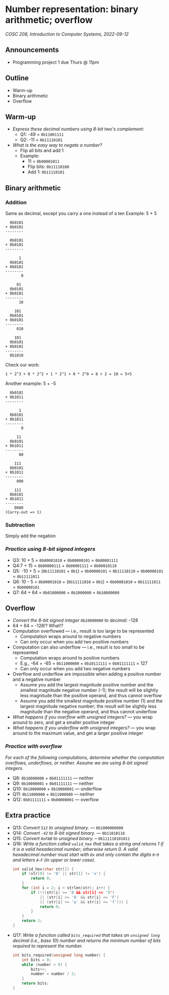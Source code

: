 # Number representation: binary arithmetic; overflow
_COSC 208, Introduction to Computer Systems, 2022-09-12_

## Announcements
* Programming project 1 due Thurs @ 11pm

## Outline
* Warm-up
* Binary arithmetic
* Overflow

## Warm-up
* _Express these decimal numbers using 8-bit two's complement:_
    * Q1: -49 = `0b11001111`
    * Q2: -11 = `0b11110101`
* _What is the easy way to negate a number?_
    * Flip all bits and add 1
    * Example: 
        * 11 = `0b00001011`
        * Flip bits: `0b11110100`
        * Add 1: `0b11110101`

## Binary arithmetic
### Addition
Same as decimal, except you carry a one instead of a ten
Example: 5 + 5
```
  0b0101
+ 0b0101
--------
```
```
  0b0101
+ 0b0101
--------
```
```
      1
  0b0101
+ 0b0101
--------
       0
```
```
     01
  0b0101
+ 0b0101
--------
      10
```
```
    101
  0b0101
+ 0b0101
--------
     010
```
```
    101
  0b0101
+ 0b0101
--------
  0b1010
```
Check our work:
```
1 * 2^3 + 0 * 2^2 + 1 * 2^1 + 0 * 2^0 = 8 + 2 = 10 = 5+5
```
Another example: 5 + -5
```
  0b0101
+ 0b1011
--------
```
```
      1
  0b0101
+ 0b1011
--------
       0
```
```
     11
  0b0101
+ 0b1011
--------
      00
```
```
    111
  0b0101
+ 0b1011
--------
     000
```
```
    111
  0b0101
+ 0b1011
--------
    0000
(Carry-out => 1)
```
### Subtraction
Simply add the negation

### _Practice using 8-bit signed integers_
* Q3: 10 + 5 = `0b00001010` + `0b00000101` = `0b00001111`
* Q4:7 + 15 = `0b00000111` + `0b00001111` = `0b00010110`
* Q5: -10 + 5 = (`0b11110101` + `0b1`) + `0b00000101` = `0b11110110` + `0b00000101` = `0b11111011`
* Q6: 10 - 5 = `0b00001010` + (`0b11111010` + `0b1`) = `0b00001010` + `0b11111011` = `0b00000101`
* Q7: 64 + 64 = `0b01000000` + `0b1000000` = `0b10000000`

## Overflow
* _Convert the 8-bit signed integer `0b10000000` to decimal:_ -128
* 64 + 64 = -128!? What!?
* Computation overflowed — i.e., result is too large to be represented
    * Computation wraps around to negative numbers
    * Can only occur when you add two positive numbers
* Computation can also underflow — i.e., result is too small to be represented
    * Computation wraps around to positive numbers
    * E.g., -64 + -65 = `0b11000000` + `0b10111111` = `0b01111111` = 127
    * Can only occur when you add two negative numbers
* Overflow and underflow are impossible when adding a positive number and a negative number
    * Assume you add the largest magnitude positive number and the smallest magnitude negative number (-1); the result will be slightly less magnitude than the positive operand, and thus cannot overflow
    * Assume you add the smallest magnitude positive number (1) and the largest magnitude negative number; the result will be slightly less magnitude than the negative operand, and thus cannot underflow
* _What happens if you overflow with unsigned integers?_ — you wrap around to zero, and get a smaller positive integer
* _What happens if you underflow with unsigned integers?_ — you wrap around to the maximum value, and get a larger positive integer

### _Practice with overflow_
_For each of the following computations, determine whether the computation overflows, underflows, or neither. Assume we are using 8-bit signed integers._
* Q8: `0b10000000` + `0b01111111` — neither
* Q9: `0b10000001` + `0b01111111` — neither
* Q10: `0b10000000` + `0b10000001` — underflow
* Q11: `0b11000000` + `0b11000000` — neither
* Q12: `0b01111111` + `0b00000001` — overflow

## Extra practice
* Q13: _Convert `512` to unsigned binary._ — `0b1000000000`
* Q14: _Convert `-42` to 8-bit signed binary._ — `0b11010110`
* Q15: _Convert `0xFAB` to unsigned binary._ – `0b111110101011`
* Q16: _Write a function called `valid_hex` that takes a string and returns 1 if it is a valid hexadecimal number; otherwise return 0. A valid hexadecimal number must start with `0x` and only contain the digits `0`-`9` and letters `A`-`F` (in upper or lower case)._
    ```C
    int valid_hex(char str[]) {
        if (str[0] != '0' || str[1] != 'x') {
            return 0;
        }
        for (int i = 2; i < strlen(str); i++) {
            if (!((str[i] >= '0 && str[i] <= '9') 
                || (str[i] >= 'A' && str[i] <= 'F') 
                || (str[i] >= 'a' && str[i] <= 'f'))) {
                return 0;
            }
        }
        return 1;
    }
    ```
* Q17: _Write a function called `bits_required` that takes an `unsigned long` decimal (i.e., base 10) number and returns the minimum number of bits required to represent the number._
    ```C
    int bits_required(unsigned long number) {
        int bits = 0;
        while (number > 0) {
            bits++;
            number = number / 2;
        }
        return bits;
    }
    ```